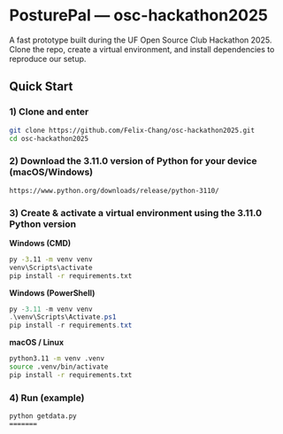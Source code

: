 # PosturePal — osc-hackathon2025 
A fast prototype built during the UF Open Source Club Hackathon 2025. Clone the repo, create a virtual environment, and install dependencies to reproduce our setup.

## Quick Start

### 1) Clone and enter
```bash
git clone https://github.com/Felix-Chang/osc-hackathon2025.git
cd osc-hackathon2025
```

### 2) Download the 3.11.0 version of Python for your device (macOS/Windows)

```
https://www.python.org/downloads/release/python-3110/
```

### 3) Create & activate a virtual environment using the 3.11.0 Python version

**Windows (CMD)**
```cmd
py -3.11 -m venv venv
venv\Scripts\activate
pip install -r requirements.txt
```

**Windows (PowerShell)**
```powershell
py -3.11 -m venv venv
.\venv\Scripts\Activate.ps1
pip install -r requirements.txt
```

**macOS / Linux**
```bash
python3.11 -m venv .venv
source .venv/bin/activate
pip install -r requirements.txt
```

### 4) Run (example)
```
python getdata.py
=======
